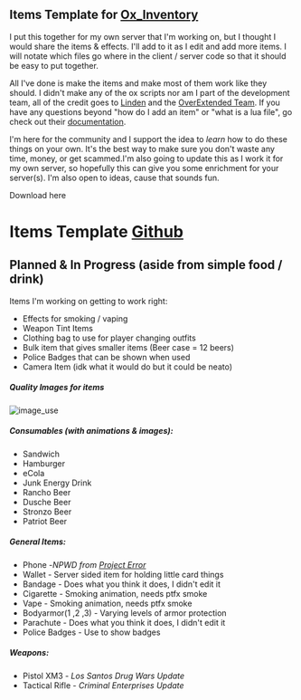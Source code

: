 ## Items Template for [Ox_Inventory](https://github.com/overextended/ox_inventory)
I put this together for my own server that I'm working on, but I thought I would share the items & effects. I'll add to it as I edit and add more items. I will notate which files go where in the client / server code so that it should be easy to put together.

All I've done is make the items and make most of them work like they should. I didn't make any of the ox scripts nor am I part of the development team, all of the credit goes to [Linden](https://github.com/thelindat) and the [OverExtended Team](https://github.com/overextended). If you have any questions beyond "how do I add an item" or "what is a lua file", go check out their [documentation](https://overextended.github.io/docs/).

I'm here for the community and I support the idea to *learn* how to do these things on your own. It's the best way to make sure you don't waste any time, money, or get scammed.I'm also going to update this as I work it for my own server, so hopefully this can give you some enrichment for your server(s). I'm also open to ideas, cause that sounds fun.

Download here
# Items Template [Github](https://github.com/MIAgimir/Ox_Inventory-ItemsTemplate)

## Planned & In Progress (aside from simple food / drink)
Items I'm working on getting to work right:
* Effects for smoking / vaping
* Weapon Tint Items
* Clothing bag to use for player changing outfits
* Bulk item that gives smaller items (Beer case = 12 beers)
* Police Badges that can be shown when used
* Camera Item (idk what it would do but it could be neato)

##### Quality Images for items
![image_use](https://imgur.com/iz80nQf.png)

##### Consumables (with animations & images):
* Sandwich
* Hamburger
* eCola
* Junk Energy Drink
* Rancho Beer
* Dusche Beer
* Stronzo Beer
* Patriot Beer

##### General Items:
* Phone -*NPWD from [Project Error](https://github.com/project-error)*
* Wallet - Server sided item for holding little card things
* Bandage - Does what you think it does, I didn't edit it
* Cigarette - Smoking animation, needs ptfx smoke
* Vape - Smoking animation, needs ptfx smoke
* Bodyarmor(1 ,2 ,3) - Varying levels of armor protection
* Parachute - Does what you think it does, I didn't edit it
* Police Badges - Use to show badges

##### Weapons:
* Pistol XM3 - *Los Santos Drug Wars Update*
* Tactical Rifle - *Criminal Enterprises Update*

